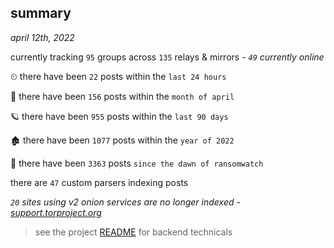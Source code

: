 
## summary
_april 12th, 2022_

currently tracking `95` groups across `135` relays & mirrors - _`49` currently online_

⏲ there have been `22` posts within the `last 24 hours`

🦈 there have been `156` posts within the `month of april`

🪐 there have been `955` posts within the `last 90 days`

🏚 there have been `1077` posts within the `year of 2022`

🦕 there have been `3363` posts `since the dawn of ransomwatch`

there are `47` custom parsers indexing posts

_`20` sites using v2 onion services are no longer indexed - [support.torproject.org](https://support.torproject.org/onionservices/v2-deprecation/)_

> see the project [README](https://github.com/thetanz/ransomwatch#ransomwatch--) for backend technicals
